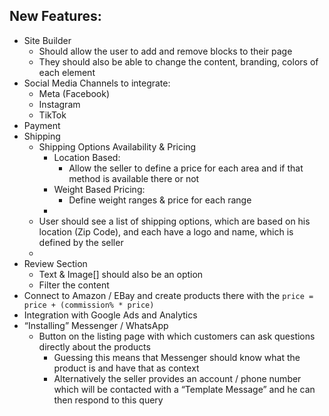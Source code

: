 ## New Features:

- Site Builder
	- Should allow the user to add and remove blocks to their page
	- They should also be able to change the content, branding, colors of each element
- Social Media Channels to integrate:
	- Meta (Facebook)
	- Instagram
	- TikTok
- Payment
- Shipping
	- Shipping Options Availability & Pricing
		- Location Based:
			- Allow the seller to define a price for each area and if that method is available there or not
		- Weight Based Pricing:
			- Define weight ranges & price for each range
		- 
	- User should see a list of shipping options, which are based on his location (Zip Code), and each have a logo and name, which is defined by the seller
	- 
- Review Section
	- Text & Image[] should also be an option
	- Filter the content
- Connect to Amazon / EBay and create products there with the `price = price + (commission% * price)`
- Integration with Google Ads and Analytics
- “Installing” Messenger / WhatsApp
	- Button on the listing page with which customers can ask questions directly about the products
		- Guessing this means that Messenger should know what the product is and have that as context
		- Alternatively the seller provides an account / phone number which will be contacted with a “Template Message” and he can then respond to this query